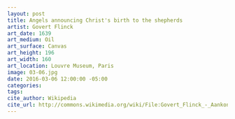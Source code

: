 ```yaml
---
layout: post
title: Angels announcing Christ's birth to the shepherds
artist: Govert Flinck
art_date: 1639
art_medium: Oil
art_surface: Canvas
art_height: 196
art_width: 160
art_location: Louvre Museum, Paris
image: 03-06.jpg
date: 2016-03-06 12:00:00 -05:00
categories:
tags:
cite_author: Wikipedia
cite_url: http://commons.wikimedia.org/wiki/File:Govert_Flinck_-_Aankondiging_aan_de_herders.jpg
---
```

